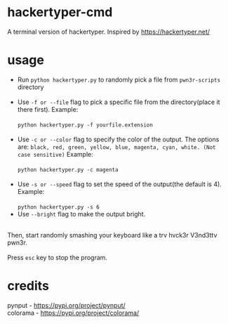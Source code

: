 # hackertyper-cmd
A terminal version of hackertyper. Inspired by https://hackertyper.net/
# usage
* Run `python hackertyper.py` to randomly pick a file from `pwn3r-scripts` directory<br><br>
* Use `-f or --file` flag to pick a specific file from the directory(place it there first). Example:<br><br>
`python hackertyper.py -f yourfile.extension`<br><br>
* Use `-c or --color` flag to specify the color of the output. The options are: `black, red, green, yellow, blue, magenta, cyan, white. (Not case sensitive)` Example:<br><br>
`python hackertyper.py -c magenta`<br><br>
* Use `-s or --speed` flag to set the speed of the output(the default is 4). Example:<br><br>
`python hackertyper.py -s 6`
* Use `--bright` flag to make the output bright.<br><br>

Then, start randomly smashing your keyboard like a trv hvck3r V3nd3ttv pwn3r.<br><br>
Press `esc` key to stop the program.
# credits
pynput - https://pypi.org/project/pynput/ <br>
colorama - https://pypi.org/project/colorama/